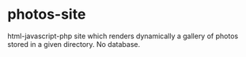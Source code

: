 # photos-site
html-javascript-php site which renders dynamically a gallery of photos stored in a given directory. No database.
